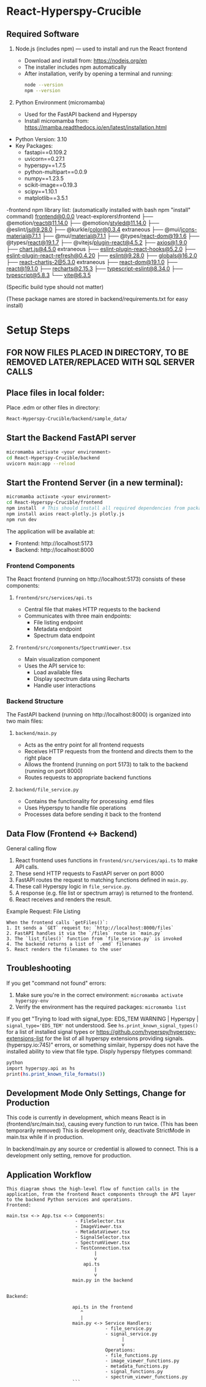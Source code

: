 # React-Hyperspy-Crucible

## Required Software

1. Node.js (includes npm) — used to install and run the React frontend
    - Download and install from: https://nodejs.org/en
    - The installer includes npm automatically
    - After installation, verify by opening a terminal and running:
      ```bash
      node --version
      npm --version
      ```
      

2. Python Environment (micromamba)
    - Used for the FastAPI backend and Hyperspy
    - Install micromamba from: https://mamba.readthedocs.io/en/latest/installation.html


- Python Version: 3.10
- Key Packages: 
   - fastapi==0.109.2
   - uvicorn==0.27.1
   - hyperspy==1.7.5
   - python-multipart==0.0.9
   - numpy==1.23.5
   - scikit-image==0.19.3
   - scipy==1.10.1
   - matplotlib==3.5.1

-frontend npm library list: (automatically installed with bash npm "install" command)
frontend@0.0.0 \react-explorers\frontend
├── @emotion/react@11.14.0
├── @emotion/styled@11.14.0
├── @eslint/js@9.28.0
├── @kurkle/color@0.3.4 extraneous
├── @mui/icons-material@7.1.1
├── @mui/material@7.1.1
├── @types/react-dom@19.1.6
├── @types/react@19.1.7
├── @vitejs/plugin-react@4.5.2
├── axios@1.9.0
├── chart.js@4.5.0 extraneous
├── eslint-plugin-react-hooks@5.2.0
├── eslint-plugin-react-refresh@0.4.20
├── eslint@9.28.0
├── globals@16.2.0
├── react-chartjs-2@5.3.0 extraneous
├── react-dom@19.1.0
├── react@19.1.0
├── recharts@2.15.3
├── typescript-eslint@8.34.0
├── typescript@5.8.3
└── vite@6.3.5

   
(Specific build type should not matter)

(These package names are stored in backend/requirements.txt for easy install)

# Setup Steps

## FOR NOW FILES PLACED IN DIRECTORY, TO BE REMOVED LATER/REPLACED WITH SQL SERVER CALLS
## Place files in local folder:
Place .edm or other files in directory:
```bash
React-Hyperspy-Crucible/backend/sample_data/
```

## Start the Backend FastAPI server
```bash
micromamba activate <your environment>
cd React-Hyperspy-Crucible/backend
uvicorn main:app --reload
```

## Start the Frontend Server (in a new terminal):
```bash
micromamba activate <your environment>
cd React-Hyperspy-Crucible/frontend
npm install  # This should install all required dependencies from package.json in the same directory if it fails for whatever reason run this:
npm install axios react-plotly.js plotly.js
npm run dev
```

The application will be available at:
- Frontend: http://localhost:5173
- Backend: http://localhost:8000

### Frontend Components
The React frontend (running on http://localhost:5173) consists of these components:

1. `frontend/src/services/api.ts`
   - Central file that makes HTTP requests to the backend
   - Communicates with three main endpoints:
     - File listing endpoint
     - Metadata endpoint
     - Spectrum data endpoint

2. `frontend/src/components/SpectrumViewer.tsx`
   - Main visualization component
   - Uses the API service to:
     - Load available files
     - Display spectrum data using Recharts
     - Handle user interactions

### Backend Structure
The FastAPI backend (running on http://localhost:8000) is organized into two main files:

1. `backend/main.py`
   - Acts as the entry point for all frontend requests
   - Receives HTTP requests from the frontend and directs them to the right place
   - Allows the frontend (running on port 5173) to talk to the backend (running on port 8000)
   - Routes requests to appropriate backend functions

2. `backend/file_service.py`
   - Contains the functionality for processing .emd files
   - Uses Hyperspy to handle file operations
   - Processes data before sending it back to the frontend
   
## Data Flow (Frontend ↔ Backend)

General calling flow

1. React frontend uses functions in `frontend/src/services/api.ts` to make API calls.
2. These send HTTP requests to FastAPI server on port 8000
3. FastAPI routes the request to matching functions defined in `main.py`.
4. These call Hyperspy logic in `file_service.py`.
5. A response (e.g. file list or spectrum array) is returned to the frontend.
6. React receives and renders the result.

Example Request: File Listing

    When the frontend calls `getFiles()`:
    1. It sends a `GET` request to: `http://localhost:8000/files`
    2. FastAPI handles it via the `/files` route in `main.py`
    3. The `list_files()` function from `file_service.py` is invoked
    4. The backend returns a list of `.emd` filenames
    5. React renders the filenames to the user

## Troubleshooting

If you get "command not found" errors:
1. Make sure you're in the correct environment: `micromamba activate hyperspy-env`
2. Verify the environment has the required packages: `micromamba list`

If you get 
"Trying to load with signal_type: EDS_TEM
WARNING | Hyperspy | `signal_type='EDS_TEM'` not understood. See `hs.print_known_signal_types()` for a list of installed signal types or https://github.com/hyperspy/hyperspy-extensions-list for the list of all hyperspy extensions providing signals. (hyperspy.io:745)" errors, or something similair, hyperspy does not have the installed ability to view that file type.
Disply hyperspy filetypes command:
```bash
python
import hyperspy.api as hs
print(hs.print_known_file_formats())
```

## Development Mode Only Settings, Change for Production

This code is currently in development, which means React is in <StrictMode> (frontend/src/main.tsx), causing every function to run twice. (This has been temporarily removed)
This is development only, deactivate StrictMode in main.tsx while if in production.

In backend/main.py any source or credential is allowed to connect. This is a development only setting, remove for production. 

## Application Workflow

```
This diagram shows the high-level flow of function calls in the application, from the frontend React components through the API layer to the backend Python services and operations. 
Frontend:

main.tsx <-> App.tsx <-> Components:
                         - FileSelector.tsx
                         - ImageViewer.tsx
                         - MetadataViewer.tsx
                         - SignalSelector.tsx
                         - SpectrumViewer.tsx
                         - TestConnection.tsx
                                |
                                v
                            api.ts
                                |
                                v
                        main.py in the backend


Backend:

                        api.ts in the frontend
                           ^ 
                           |
                        main.py <-> Service Handlers:
                                    - file_service.py
                                    - signal_service.py
                                          |
                                          v
                                    Operations:
                                    - file_functions.py
                                    - image_viewer_functions.py
                                    - metadata_functions.py
                                    - signal_functions.py
                                    - spectrum_viewer_functions.py
                        ```

